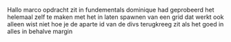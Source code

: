 Hallo marco opdracht zit in fundementals dominique had geprobeerd het helemaal zelf te maken met het in laten spawnen van een grid dat werkt ook alleen wist niet hoe je de aparte id van de divs terugkreeg zit als het goed in alles in behalve margin
